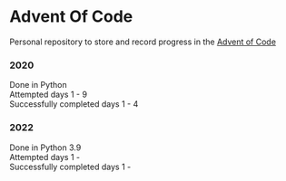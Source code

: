 # Advent Of Code

Personal repository to store and record progress in the [Advent of Code](https://adventofcode.com)

### 2020
Done in Python
<br>
Attempted days 1 - 9
<br>
Successfully completed days 1 - 4


### 2022
Done in Python 3.9
<br>
Attempted days 1 - 
<br>
Successfully completed days 1 - 